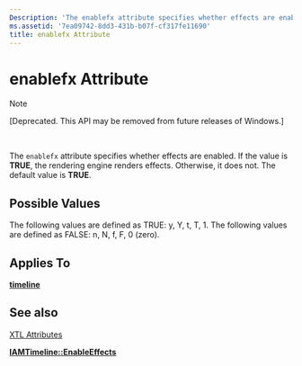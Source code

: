 ```yaml
---
Description: 'The enablefx attribute specifies whether effects are enabled. If the value is TRUE, the rendering engine renders effects. Otherwise, it does not. The default value is TRUE.'
ms.assetid: '7ea09742-8dd3-431b-b07f-cf317fe11690'
title: enablefx Attribute
---
```


# enablefx Attribute

> [!Note]  
> \[Deprecated. This API may be removed from future releases of Windows.\]

 

The `enablefx` attribute specifies whether effects are enabled. If the value is **TRUE**, the rendering engine renders effects. Otherwise, it does not. The default value is **TRUE**.

## Possible Values

The following values are defined as TRUE: y, Y, t, T, 1. The following values are defined as FALSE: n, N, f, F, 0 (zero).

## Applies To

[**timeline**](timeline-element.md)

## See also

<dl> <dt>

[XTL Attributes](xtl-attributes.md)
</dt> <dt>

[**IAMTimeline::EnableEffects**](iamtimeline-enableeffects.md)
</dt> </dl>

 

 



